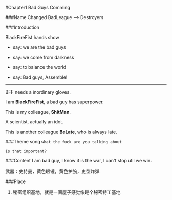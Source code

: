 #Chapter1 Bad Guys Comming

###Name Changed
BadLeague --> Destroyers


###Introduction

BlackFireFist hands show
+ say: we are the bad guys
+ say: we come from darkness

+ say: to balance the world
+ say: Bad guys, Assemble!

***

BFF needs a inordinary gloves.

I am **BlackFireFist**, a bad guy has superpower.

This is my colleague, **ShitMan**.

A scientist, actually an idot.

This is another colleague **BeLate**, who is always late.


###Theme song
`what the fuck are you talking about`

`Is that important?`  


###Content
I am bad guy, I know it is the war, I can't stop util we win.

武器：史特曼，黄色眼镜，黄色护腕，史型炸弹

###Place
1. 秘密组织基地，就是一间屋子感觉像是个秘密特工基地
